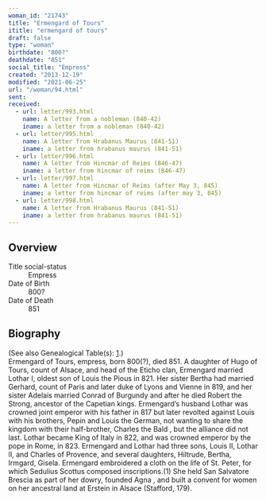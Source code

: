 ```yaml
---
woman_id: "21743"
title: "Ermengard of Tours"
ititle: "ermengard of tours"
draft: false
type: "woman"
birthdate: "800?"
deathdate: "851"
social_title: "Empress"
created: "2013-12-19"
modified: "2021-06-25"
url: "/woman/94.html"
sent:
received:
  - url: letter/993.html
    name: A letter from a nobleman (840-42)
    iname: a letter from a nobleman (840-42)
  - url: letter/995.html
    name: A letter from Hrabanus Maurus (841-51)
    iname: a letter from hrabanus maurus (841-51)
  - url: letter/996.html
    name: A letter from Hincmar of Reims (846-47)
    iname: a letter from hincmar of reims (846-47)
  - url: letter/997.html
    name: A letter from Hincmar of Reims (after May 3, 845)
    iname: a letter from hincmar of reims (after may 3, 845)
  - url: letter/998.html
    name: A letter from Hrabanus Maurus (841-51)
    iname: a letter from hrabanus maurus (841-51)
---
```

<h2 class="mt-4">Overview</h2><dt>Title social-status</dt><dd>Empress</dd><dt>Date of Birth</dt><dd>800?</dd><dt>Date of Death</dt><dd>851</dd><h2 class="mt-4">Biography</h2>(See also Genealogical Table(s): <a href="https://epistolae.ctl.columbia.edu/content/genealogy-charlemagne#n94">1</a>.)<br>Ermengard of Tours, empress, born 800(?), died 851.  A daughter of Hugo of Tours, count of Alsace, and head of the Eticho clan, Ermengard married Lothar I, oldest son of Louis the Pious in 821.  Her sister Bertha had married Gerhard, count of Paris and later duke of Lyons and Vienne in 819, and her sister Adelais married Conrad of Burgundy and after he died Robert the Strong, ancestor of the Capetian kings.
Ermengard’s husband  Lothar was crowned joint emperor with his father in 817 but later revolted against Louis with his brothers, Pepin and Louis the German, not wanting  to share the kingdom with their half-brother, Charles the Bald , but the alliance did not last.  Lothar became King of Italy in 822, and was crowned emperor by the pope in Rome, in 823.  Ermengard and Lothar had three  sons, Louis II, Lothar II, and Charles of Provence, and several daughters, Hiltrude, Bertha, Irmgard, Gisela.
Ermengard embroidered a cloth on the life of St. Peter, for which Sedulius Scottus composed inscriptions.(1)  She held San Salvatore Brescia as part of her dowry, founded Agna , and built a convent for women on her ancestral land at Erstein in Alsace (Stafford, 179).       
